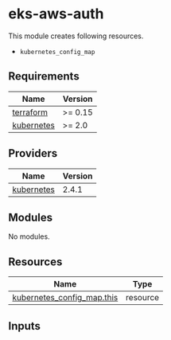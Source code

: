 # eks-aws-auth

This module creates following resources.

- `kubernetes_config_map`

<!-- BEGINNING OF PRE-COMMIT-TERRAFORM DOCS HOOK -->
## Requirements

| Name | Version |
|------|---------|
| <a name="requirement_terraform"></a> [terraform](#requirement\_terraform) | >= 0.15 |
| <a name="requirement_kubernetes"></a> [kubernetes](#requirement\_kubernetes) | >= 2.0 |

## Providers

| Name | Version |
|------|---------|
| <a name="provider_kubernetes"></a> [kubernetes](#provider\_kubernetes) | 2.4.1 |

## Modules

No modules.

## Resources

| Name | Type |
|------|------|
| [kubernetes_config_map.this](https://registry.terraform.io/providers/hashicorp/kubernetes/latest/docs/resources/config_map) | resource |

## Inputs

| Name | Description | Type | Default | Required |
|------|-------------|------|---------|:--------:|
| <a name="input_fargate_profile_roles"></a> [fargate\_profile\_roles](#input\_fargate\_profile\_roles) | (Optional) A list of ARNs of AWS IAM Roles for EKS fargate profiles. | `list(string)` | `[]` | no |
| <a name="input_map_accounts"></a> [map\_accounts](#input\_map\_accounts) | (Optional) AWS account numbers to automatically map IAM ARNs from. | `list(string)` | `[]` | no |
| <a name="input_map_roles"></a> [map\_roles](#input\_map\_roles) | (Optional) Additional mapping for IAM roles and Kubernetes RBAC. | <pre>list(object({<br>    iam_role = string<br>    username = string<br>    groups   = list(string)<br>  }))</pre> | `[]` | no |
| <a name="input_map_users"></a> [map\_users](#input\_map\_users) | (Optional) Additional mapping for IAM users and Kubernetes RBAC. | <pre>list(object({<br>    iam_user = string<br>    username = string<br>    groups   = list(string)<br>  }))</pre> | `[]` | no |
| <a name="input_node_roles"></a> [node\_roles](#input\_node\_roles) | (Optional) A list of ARNs of AWS IAM Roles for EKS node. | `list(string)` | `[]` | no |

## Outputs

| Name | Description |
|------|-------------|
| <a name="output_config_map"></a> [config\_map](#output\_config\_map) | The data of `kube-system/aws-auth` ConfigMap. |
<!-- END OF PRE-COMMIT-TERRAFORM DOCS HOOK -->
